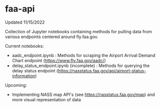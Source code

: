 # faa-api

Updated 11/15/2022

Collection of Jupyter notebooks containing methods for pulling data from various endpoints centered around fly.faa.gov. 

Current notebooks:
- aadc_endpoint.ipynb : Methods for scraping the Airport Arrival Demand Chart endpoint (https://www.fly.faa.gov/aadc/)
- delay_status_endpoint.ipynb (incomplete) : Methods for querying the delay status endpoint (https://nasstatus.faa.gov/api/airport-status-information)

Upcoming:
- Implementing NASS map API's (see https://nasstatus.faa.gov/map) and more visual representation of data
